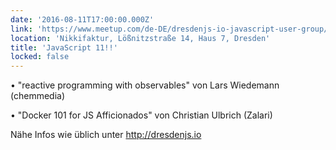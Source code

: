 ```yaml
---
date: '2016-08-11T17:00:00.000Z'
link: 'https://www.meetup.com/de-DE/dresdenjs-io-javascript-user-group/events/rmvznlyvlbpb/'
location: 'Nikkifaktur, Lößnitzstraße 14, Haus 7, Dresden'
title: 'JavaScript 11!!'
locked: false
---
```

• "reactive programming with observables" von Lars Wiedemann (chemmedia)

• "Docker 101 for JS Afficionados" von Christian Ulbrich (Zalari)

Nähe Infos wie üblich unter [](http://dresdenjs.io)<http://dresdenjs.io>
